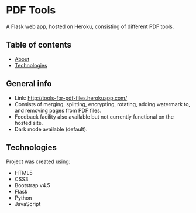 # PDF Tools
A Flask web app, hosted on Heroku, consisting of different PDF tools.
## Table of contents
* [About](#about)
* [Technologies](#technologies)

## General info
* Link: http://tools-for-pdf-files.herokuapp.com/
* Consists of merging, splitting, encrypting, rotating, adding watermark to, and removing pages from PDF files.
* Feedback facility also available but not currently functional on the hosted site.
* Dark mode available (default).
	
## Technologies
Project was created using: 
* HTML5
* CSS3
* Bootstrap v4.5
* Flask
* Python
* JavaScript
